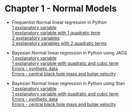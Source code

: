 # Chapter 1 - Normal Models


* Frequentist Normal linear regression in Python  
        [1 explanatory variable](https://github.com/RafaelSdeSouza/Bayes_ESTEC/blob/master/Day_2/Normal/python/Ex1b_normal_x1.py)  
        [1 explanatory variable with 1 quadratic term](https://github.com/RafaelSdeSouza/Bayes_ESTEC/blob/master/Day_2/Normal/python/Ex2b_normal_x1_quadratic.py)  
        [2 explanatory variables](https://github.com/RafaelSdeSouza/Bayes_ESTEC/blob/master/Day_2/Normal/python/Ex3b_normal_x1_x2.py)  
        [2 explanatory variables with 2 quadratic terms](https://github.com/RafaelSdeSouza/Bayes_ESTEC/blob/master/Day_2/Normal/python/Ex4b_normal_x1_x2_quadratic.py)

* Bayesian Normal linear regression in Python using JAGS  
        [1 explanatory variable](https://github.com/RafaelSdeSouza/Bayes_ESTEC/blob/master/Day_2/Normal/python/Ex5b_normal_JAGS_x1.py)  
        [1 explanatory variable with quadratic and cubic term](https://github.com/RafaelSdeSouza/Bayes_ESTEC/blob/master/Day_2/Normal/python/Ex6b_normal_JAGS_x1_quadratic_cubic.py)  
        [Errors - synthetic data](https://github.com/RafaelSdeSouza/Bayes_ESTEC/blob/master/Day_2/Normal/python/Ex1_Errors_in_measurements_JAGS.py)  
        [Errors - central black hole mass and bulge velocity](https://github.com/RafaelSdeSouza/Bayes_ESTEC/blob/master/Day_2/Normal/python/Ex2_M_sigma_JAGS.py)  
        
* Bayesian Normal linear regression in Python using Stan  
        [1 explanatory variable](https://github.com/RafaelSdeSouza/Bayes_ESTEC/blob/master/Day_2/Normal/python/Ex5b_normal_JAGS_x1.py)    
        [1 explanatory variable with quadratic and cubic term](https://github.com/RafaelSdeSouza/Bayes_ESTEC/blob/master/Day_2/Normal/python/Ex6c_normal_Stan_x1_quadratic_cubic.py)  
        [Errors - synthetic data](https://github.com/RafaelSdeSouza/Bayes_ESTEC/blob/master/Day_2/Normal/python/Ex1_Errors_in_measurements.py)  
        [Errors - central black hole mass and bulge velocity](https://github.com/RafaelSdeSouza/Bayes_ESTEC/blob/master/Day_2/Normal/python/Ex2_M_sigma.py)
